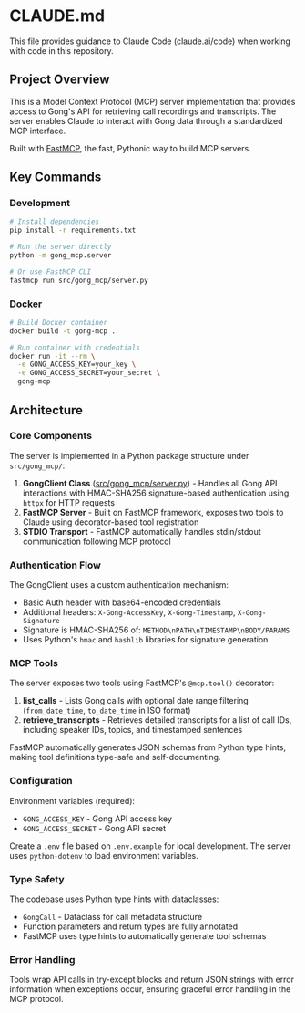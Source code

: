 # CLAUDE.md

This file provides guidance to Claude Code (claude.ai/code) when working with code in this repository.

## Project Overview

This is a Model Context Protocol (MCP) server implementation that provides access to Gong's API for retrieving call recordings and transcripts. The server enables Claude to interact with Gong data through a standardized MCP interface.

Built with [FastMCP](https://github.com/jlowin/fastmcp), the fast, Pythonic way to build MCP servers.

## Key Commands

### Development
```bash
# Install dependencies
pip install -r requirements.txt

# Run the server directly
python -m gong_mcp.server

# Or use FastMCP CLI
fastmcp run src/gong_mcp/server.py
```

### Docker
```bash
# Build Docker container
docker build -t gong-mcp .

# Run container with credentials
docker run -it --rm \
  -e GONG_ACCESS_KEY=your_key \
  -e GONG_ACCESS_SECRET=your_secret \
  gong-mcp
```

## Architecture

### Core Components

The server is implemented in a Python package structure under `src/gong_mcp/`:

1. **GongClient Class** ([src/gong_mcp/server.py](src/gong_mcp/server.py)) - Handles all Gong API interactions with HMAC-SHA256 signature-based authentication using `httpx` for HTTP requests
2. **FastMCP Server** - Built on FastMCP framework, exposes two tools to Claude using decorator-based tool registration
3. **STDIO Transport** - FastMCP automatically handles stdin/stdout communication following MCP protocol

### Authentication Flow

The GongClient uses a custom authentication mechanism:
- Basic Auth header with base64-encoded credentials
- Additional headers: `X-Gong-AccessKey`, `X-Gong-Timestamp`, `X-Gong-Signature`
- Signature is HMAC-SHA256 of: `METHOD\nPATH\nTIMESTAMP\nBODY/PARAMS`
- Uses Python's `hmac` and `hashlib` libraries for signature generation

### MCP Tools

The server exposes two tools using FastMCP's `@mcp.tool()` decorator:

1. **list_calls** - Lists Gong calls with optional date range filtering (`from_date_time`, `to_date_time` in ISO format)
2. **retrieve_transcripts** - Retrieves detailed transcripts for a list of call IDs, including speaker IDs, topics, and timestamped sentences

FastMCP automatically generates JSON schemas from Python type hints, making tool definitions type-safe and self-documenting.

### Configuration

Environment variables (required):
- `GONG_ACCESS_KEY` - Gong API access key
- `GONG_ACCESS_SECRET` - Gong API secret

Create a `.env` file based on `.env.example` for local development. The server uses `python-dotenv` to load environment variables.

### Type Safety

The codebase uses Python type hints with dataclasses:
- `GongCall` - Dataclass for call metadata structure
- Function parameters and return types are fully annotated
- FastMCP uses type hints to automatically generate tool schemas

### Error Handling

Tools wrap API calls in try-except blocks and return JSON strings with error information when exceptions occur, ensuring graceful error handling in the MCP protocol.
